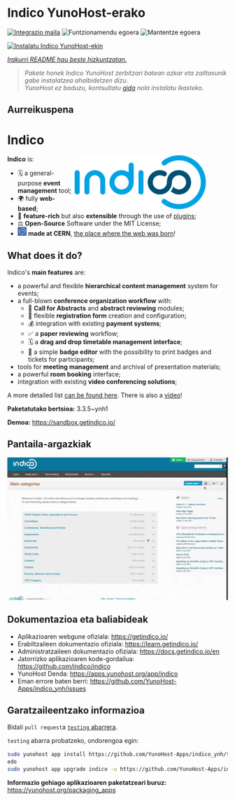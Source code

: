 <!--
Ohart ongi: README hau automatikoki sortu da <https://github.com/YunoHost/apps/tree/master/tools/readme_generator>ri esker
EZ editatu eskuz.
-->

# Indico YunoHost-erako

[![Integrazio maila](https://apps.yunohost.org/badge/integration/indico)](https://ci-apps.yunohost.org/ci/apps/indico/)
![Funtzionamendu egoera](https://apps.yunohost.org/badge/state/indico)
![Mantentze egoera](https://apps.yunohost.org/badge/maintained/indico)

[![Instalatu Indico YunoHost-ekin](https://install-app.yunohost.org/install-with-yunohost.svg)](https://install-app.yunohost.org/?app=indico)

*[Irakurri README hau beste hizkuntzatan.](./ALL_README.md)*

> *Pakete honek Indico YunoHost zerbitzari batean azkar eta zailtasunik gabe instalatzea ahalbidetzen dizu.*  
> *YunoHost ez baduzu, kontsultatu [gida](https://yunohost.org/install) nola instalatu ikasteko.*

## Aurreikuspena

# Indico 

<img src="https://github.com/indico/indico/raw/master/indico/web/static/images/logo_indico.png"
     align="right"
     width="300"
     style="width: 300px; float: right; margin-right: 50px;">

**Indico** is:
 * 🗓 a general-purpose **event management** tool;
 * 🌍 fully **web-based**;
 * 🧩 **feature-rich** but also **extensible** through the use of [plugins](https://docs.getindico.io/en/stable/plugins/);
 * ⚖️ **Open-Source** Software under the MIT License;
 * <img src="https://raw.githubusercontent.com/indico/assets/master/cern_badge.png" width="20"> **made at CERN**, [the place where the web was born](https://home.cern/science/computing/birth-web)!

## What does it do?
Indico's **main features** are:
 * a powerful and flexible **hierarchical content management** system for events;
 * a full-blown **conference organization workflow** with:
   - 📢 **Call for Abstracts** and **abstract reviewing** modules;
   - 📝 flexible **registration form** creation and configuration;
   - 💰 integration with existing **payment systems**;
   - ✅ a **paper reviewing** workflow;
   - 🗓 a **drag and drop timetable management interface**;
   - 🎫 a simple **badge editor** with the possibility to print badges and tickets for participants;
 * tools for **meeting management** and archival of presentation materials;
 * a powerful **room booking** interface;
 * integration with existing **video conferencing solutions**;

A more detailed list [can be found here](https://getindico.io/features/). There is also a [video](https://www.youtube.com/watch?v=yo8rgg9dOcc)!


**Paketatutako bertsioa:** 3.3.5~ynh1

**Demoa:** <https://sandbox.getindico.io/>

## Pantaila-argazkiak

![Indico(r)en pantaila-argazkia](./doc/screenshots/sneakpeek.gif)

## Dokumentazioa eta baliabideak

- Aplikazioaren webgune ofiziala: <https://getindico.io/>
- Erabiltzaileen dokumentazio ofiziala: <https://learn.getindico.io/>
- Administratzaileen dokumentazio ofiziala: <https://docs.getindico.io/en>
- Jatorrizko aplikazioaren kode-gordailua: <https://github.com/indico/indico>
- YunoHost Denda: <https://apps.yunohost.org/app/indico>
- Eman errore baten berri: <https://github.com/YunoHost-Apps/indico_ynh/issues>

## Garatzaileentzako informazioa

Bidali `pull request`a [`testing` abarrera](https://github.com/YunoHost-Apps/indico_ynh/tree/testing).

`testing` abarra probatzeko, ondorengoa egin:

```bash
sudo yunohost app install https://github.com/YunoHost-Apps/indico_ynh/tree/testing --debug
edo
sudo yunohost app upgrade indico -u https://github.com/YunoHost-Apps/indico_ynh/tree/testing --debug
```

**Informazio gehiago aplikazioaren paketatzeari buruz:** <https://yunohost.org/packaging_apps>
